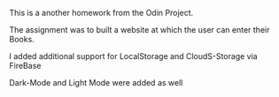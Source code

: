 This is a another homework from the Odin Project. 

The assignment was to built a website at which the user can enter their Books.

I added additional support for LocalStorage and CloudS-Storage via FireBase

Dark-Mode and Light Mode were added as well
